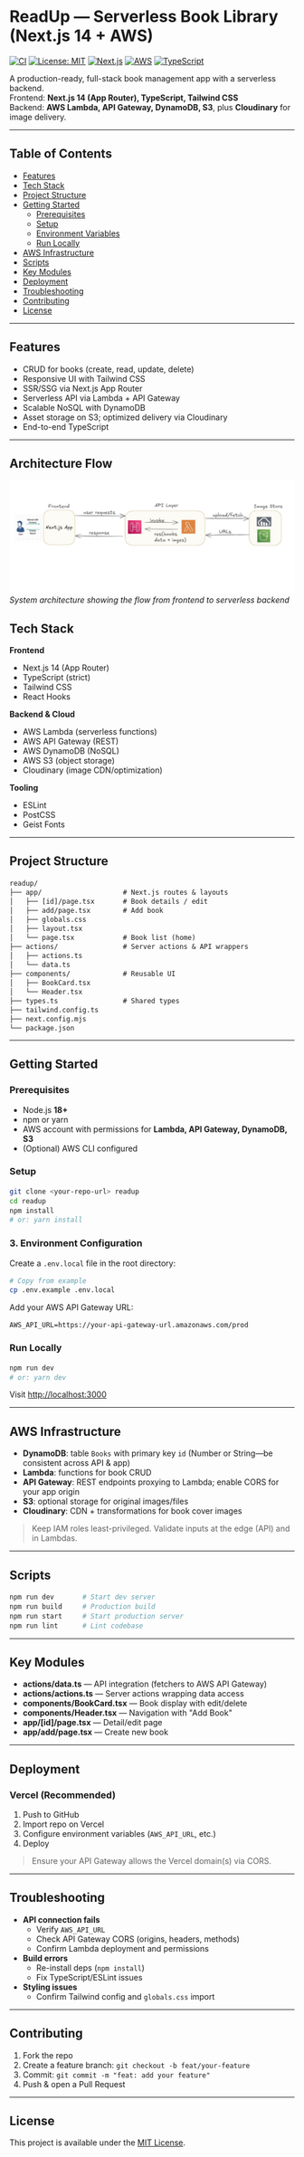 # ReadUp — Serverless Book Library (Next.js 14 + AWS)

[![CI](https://img.shields.io/badge/build-passing-brightgreen)](#)
[![License: MIT](https://img.shields.io/badge/License-MIT-black.svg)](#)
[![Next.js](https://img.shields.io/badge/Next.js-14-000000)](#)
[![AWS](https://img.shields.io/badge/Backend-AWS%20Serverless-orange)](#)
[![TypeScript](https://img.shields.io/badge/TypeScript-Strict-blue)](#)

A production-ready, full-stack book management app with a serverless backend.  
Frontend: **Next.js 14 (App Router), TypeScript, Tailwind CSS**  
Backend: **AWS Lambda, API Gateway, DynamoDB, S3**, plus **Cloudinary** for image delivery.

---

## Table of Contents
- [Features](#features)
- [Tech Stack](#tech-stack)
- [Project Structure](#project-structure)
- [Getting Started](#getting-started)
  - [Prerequisites](#prerequisites)
  - [Setup](#setup)
  - [Environment Variables](#environment-variables)
  - [Run Locally](#run-locally)
- [AWS Infrastructure](#aws-infrastructure)
- [Scripts](#scripts)
- [Key Modules](#key-modules)
- [Deployment](#deployment)
- [Troubleshooting](#troubleshooting)
- [Contributing](#contributing)
- [License](#license)

---

## Features
- CRUD for books (create, read, update, delete)
- Responsive UI with Tailwind CSS
- SSR/SSG via Next.js App Router
- Serverless API via Lambda + API Gateway
- Scalable NoSQL with DynamoDB
- Asset storage on S3; optimized delivery via Cloudinary
- End-to-end TypeScript

---
## Architecture Flow

![Architecture Diagram](./flow.jpg)
*System architecture showing the flow from frontend to serverless backend*

## Tech Stack

**Frontend**
- Next.js 14 (App Router)
- TypeScript (strict)
- Tailwind CSS
- React Hooks

**Backend & Cloud**
- AWS Lambda (serverless functions)
- AWS API Gateway (REST)
- AWS DynamoDB (NoSQL)
- AWS S3 (object storage)
- Cloudinary (image CDN/optimization)

**Tooling**
- ESLint
- PostCSS
- Geist Fonts

---

## Project Structure
```
readup/
├── app/                    # Next.js routes & layouts
│   ├── [id]/page.tsx       # Book details / edit
│   ├── add/page.tsx        # Add book
│   ├── globals.css
│   ├── layout.tsx
│   └── page.tsx            # Book list (home)
├── actions/                # Server actions & API wrappers
│   ├── actions.ts
│   └── data.ts
├── components/             # Reusable UI
│   ├── BookCard.tsx
│   └── Header.tsx
├── types.ts                # Shared types
├── tailwind.config.ts
├── next.config.mjs
└── package.json
```

---

## Getting Started

### Prerequisites
- Node.js **18+**
- npm or yarn
- AWS account with permissions for **Lambda, API Gateway, DynamoDB, S3**
- (Optional) AWS CLI configured

### Setup
```bash
git clone <your-repo-url> readup
cd readup
npm install
# or: yarn install
```

### 3. Environment Configuration

Create a `.env.local` file in the root directory:

```bash
# Copy from example
cp .env.example .env.local
```

Add your AWS API Gateway URL:

```env
AWS_API_URL=https://your-api-gateway-url.amazonaws.com/prod
```

### Run Locally

```bash
npm run dev
# or: yarn dev
```

Visit [http://localhost:3000](http://localhost:3000)

---

## AWS Infrastructure

* **DynamoDB**: table `Books` with primary key `id` (Number or String—be consistent across API & app)
* **Lambda**: functions for book CRUD
* **API Gateway**: REST endpoints proxying to Lambda; enable CORS for your app origin
* **S3**: optional storage for original images/files
* **Cloudinary**: CDN + transformations for book cover images

> Keep IAM roles least-privileged. Validate inputs at the edge (API) and in Lambdas.

---

## Scripts

```bash
npm run dev       # Start dev server
npm run build     # Production build
npm run start     # Start production server
npm run lint      # Lint codebase
```

---

## Key Modules

* **actions/data.ts** — API integration (fetchers to AWS API Gateway)
* **actions/actions.ts** — Server actions wrapping data access
* **components/BookCard.tsx** — Book display with edit/delete
* **components/Header.tsx** — Navigation with "Add Book"
* **app/[id]/page.tsx** — Detail/edit page
* **app/add/page.tsx** — Create new book

---

## Deployment

### Vercel (Recommended)

1. Push to GitHub
2. Import repo on Vercel
3. Configure environment variables (`AWS_API_URL`, etc.)
4. Deploy

> Ensure your API Gateway allows the Vercel domain(s) via CORS.

---

## Troubleshooting

* **API connection fails**
  * Verify `AWS_API_URL`
  * Check API Gateway CORS (origins, headers, methods)
  * Confirm Lambda deployment and permissions
* **Build errors**
  * Re-install deps (`npm install`)
  * Fix TypeScript/ESLint issues
* **Styling issues**
  * Confirm Tailwind config and `globals.css` import

---

## Contributing

1. Fork the repo
2. Create a feature branch: `git checkout -b feat/your-feature`
3. Commit: `git commit -m "feat: add your feature"`
4. Push & open a Pull Request

---

## License

This project is available under the [MIT License](./LICENSE).
